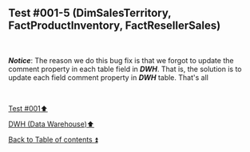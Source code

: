 ## Test #001-5 (DimSalesTerritory, FactProductInventory, FactResellerSales)  

<p><br></p>

**_Notice_**: The reason we do this bug fix is that we forgot to update the comment property in each table field in **_DWH_**. That is, the solution is to update each field comment property in **_DWH_** table. That's all  

<p><br></p>

[Test #001:arrow_up:](t001.md)  

[DWH (Data Warehouse):arrow_up:](../dwh.md)  

[Back to Table of contents :arrow_double_up:](../../README.md)   